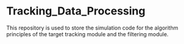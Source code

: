 # Tracking_Data_Processing
This repository is used to store the simulation code for the algorithm principles of the target tracking module and the filtering module.
